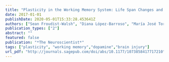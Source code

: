 ```yaml
---
title: "Plasticity in the Working Memory System: Life Span Changes and Response to Injury"
date: 2017-01-01
publishDate: 2020-05-01T15:33:28.453641Z
authors: ["Sean Froudist-Walsh", "Diana López-Barroso", "María José Torres-Prioris", "Paula Croxson", "Marcelo L. Berthier"]
publication_types: ["2"]
abstract: ""
featured: false
publication: "*The Neuroscientist*"
tags: ["plasticity", "working memory","dopamine","brain injury"]
url_pdf: "http://journals.sagepub.com/doi/abs/10.1177/1073858417717210"
---
```


